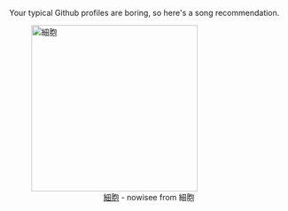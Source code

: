 Your typical Github profiles are boring, so here's a song recommendation.
<figure><img width="300" height="300" src="https://i.scdn.co/image/ab67616d0000b273fc0e923264144da5568842fe" alt="細胞" /><figcaption align="center"><a href="https://open.spotify.com/track/5m31wrZP59yWVyy3ZARZjf" target="_blank">細胞</a> - nowisee from 細胞</figcaption></figure>
